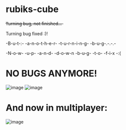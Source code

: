 # rubiks-cube
T̶u̶r̶n̶i̶n̶g̶ ̶b̶u̶g̶,̶ ̶n̶o̶t̶ ̶f̶i̶n̶i̶s̶h̶e̶d̶.̶.̶.̶

Turning bug fixed :)!

-B-u-t-:- -a-n-o-t-h-e-r- -t-u-r-n-i-n-g- -b-u-g-.-.-.-

-N-o-w- -u-p- -a-n-d- -d-o-w-n -b-u-g- -t-o- -f-i-x -:(

# NO BUGS ANYMORE!
![image](https://user-images.githubusercontent.com/70066593/232082848-cff60ff9-0e51-465b-8e5b-5230b67c1f50.png)
![image](https://user-images.githubusercontent.com/70066593/232085025-3113d3ae-5e1d-41ce-9ce8-fd4d564fb3f8.png)
# And now in multiplayer:
![image](https://user-images.githubusercontent.com/70066593/232096628-3be5e614-f0ac-478e-956f-7ae36396108f.png)
